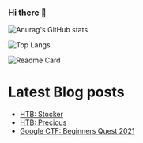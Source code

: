 ### Hi there 👋

<!--
**Nikelandjelo/Nikelandjelo** is a ✨ _special_ ✨ repository because its `README.md` (this file) appears on your GitHub profile.

Here are some ideas to get you started:

- 🔭 I’m currently working on ...
- 🌱 I’m currently learning ...
- 👯 I’m looking to collaborate on ...
- 🤔 I’m looking for help with ...
- 💬 Ask me about ...
- 📫 How to reach me: ...
- 😄 Pronouns: ...
- ⚡ Fun fact: ...
-->


![Anurag's GitHub stats](https://github-readme-stats.vercel.app/api?username=Nikelandjelo&count_private=true&show_icons=true&theme=tokyonight)

![Top Langs](https://github-readme-stats.vercel.app/api/top-langs/?username=Nikelandjelo&layout=compact&theme=tokyonight)

![Readme Card](https://github-readme-stats.vercel.app/api/pin/?username=Nikelandjelo&repo=blog&theme=tokyonight)

# Latest Blog posts
<!-- BLOG-POST-LIST:START -->
- [HTB: Stocker](https://nikelandjelo.github.io/posts/htb_m_stocker/)
- [HTB: Precious](https://nikelandjelo.github.io/posts/htb_m_precious/)
- [Google CTF: Beginners Quest 2021](https://nikelandjelo.github.io/posts/google-beginners-quest/)
<!-- BLOG-POST-LIST:END -->
